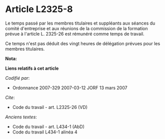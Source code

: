 # Article L2325-8

Le temps passé par les membres titulaires et suppléants aux séances du comité d'entreprise et aux réunions de la commission
de la formation prévue à l'article L. 2325-26 est rémunéré comme temps de travail.

Ce temps n'est pas déduit des vingt heures de délégation prévues pour les membres titulaires.

**Nota:**



**Liens relatifs à cet article**

_Codifié par_:

  - Ordonnance 2007-329 2007-03-12 JORF 13 mars 2007

_Cite_:

  - Code du travail - art. L2325-26 (VD)

_Anciens textes_:

  - Code du travail - art. L434-1 (AbD)
  - Code du travail L434-1 alinéa 4
